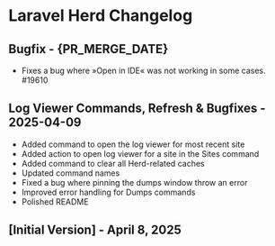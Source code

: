 # Laravel Herd Changelog

## Bugfix - {PR_MERGE_DATE}
- Fixes a bug where »Open in IDE« was not working in some cases. #19610


## Log Viewer Commands, Refresh & Bugfixes - 2025-04-09

- Added command to open the log viewer for most recent site
- Added action to open log viewer for a site in the Sites command
- Added command to clear all Herd-related caches
- Updated command names
- Fixed a bug where pinning the dumps window throw an error
- Improved error handling for Dumps commands
- Polished README


## [Initial Version] - April 8, 2025